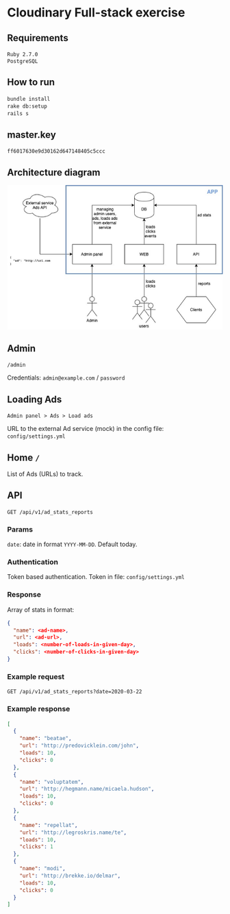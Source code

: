 # Cloudinary Full-stack exercise

## Requirements

```
Ruby 2.7.0
PostgreSQL
```

## How to run

```bash
bundle install
rake db:setup
rails s
```

## master.key

```
ff6017630e9d30162d647148405c5ccc
```

## Architecture diagram

![diagram](cloudinary.jpg)

## Admin

```
/admin
```
Credentials: `admin@example.com` / `password`

## Loading Ads

```
Admin panel > Ads > Load ads
```

URL to the external Ad service (mock) in the config file: `config/settings.yml`

## Home `/`

List of Ads (URLs) to track.

## API

```
GET /api/v1/ad_stats_reports
```
### Params

`date`: date in format `YYYY-MM-DD`. Default today.

### Authentication

Token based authentication. Token in file: `config/settings.yml`

### Response

Array of stats in format:
```json
{
  "name": <ad-name>,
  "url": <ad-url>,
  "loads": <number-of-loads-in-given-day>,
  "clicks": <number-of-clicks-in-given-day>
}
```

### Example request

```
GET /api/v1/ad_stats_reports?date=2020-03-22
```

### Example response

```json
[
  {
    "name": "beatae",
    "url": "http://predovicklein.com/john",
    "loads": 10,
    "clicks": 0
  },
  {
    "name": "voluptatem",
    "url": "http://hegmann.name/micaela.hudson",
    "loads": 10,
    "clicks": 0
  },
  {
    "name": "repellat",
    "url": "http://legroskris.name/te",
    "loads": 10,
    "clicks": 1
  },
  {
    "name": "modi",
    "url": "http://brekke.io/delmar",
    "loads": 10,
    "clicks": 0
  }
]
```
